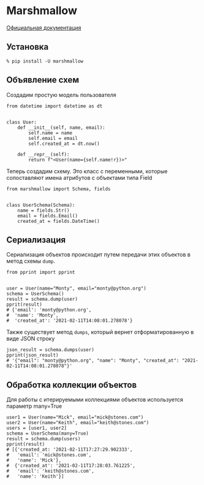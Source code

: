 # Marshmallow

[Официальная документация](https://marshmallow.readthedocs.io/en/stable/)

## Установка
```
% pip install -U marshmallow
```

## Объявление схем
Создадим простую модель пользователя

```
from datetime import datetime as dt


class User:
    def __init__(self, name, email):
        self.name = name
        self.email = email
        self.created_at = dt.now()

    def __repr__(self):
        return f"<User(name={self.name!r})>"
```

Теперь создадим схему. Это класс с переменными, которые сопоставляют имена атрибутов с объектами типа Field

```
from marshmallow import Schema, fields


class UserSchema(Schema):
    name = fields.Str()
    email = fields.Email()
    created_at = fields.DateTime()
```

## Сериализация
Сериализация объектов происходит путем передачи этих объектов в метод схемы `dump`.

```
from pprint import pprint


user = User(name="Monty", email="monty@python.org")
schema = UserSchema()
result = schema.dump(user)
pprit(result)
# {'email': 'monty@python.org',
#  'name': 'Monty',
#  'created_at': '2021-02-11T14:08:01.278078'}
```

Также существует метод `dumps`, который вернет отформатированную в виде JSON строку

```
json_result = schema.dumps(user)
pprint(json_result)
# '{"email": "monty@python.org", "name": "Monty", "created_at": "2021-02-11T14:08:01.278078"}'
```

## Обработка коллекции объектов
Для работы с итерируемыми коллекциями объектов используется параметр many=True

```
user1 = User(name="Mick", email="mick@stones.com")
user2 = User(name="Keith", email="keith@stones.com")
users = [user1, user2]
schema = UserSchema(many=True)
result = schema.dump(users)
pprint(result)
# [{'created_at: '2021-02-11T17:27:29.902333',
#   'email': 'mick@stones.com',
#   'name': 'Mick'},
#  {'created_at': '2021-02-11T17:28:03.761225',
#   'email': 'keith@stones.com',
#   'name': 'Keith'}]
```
